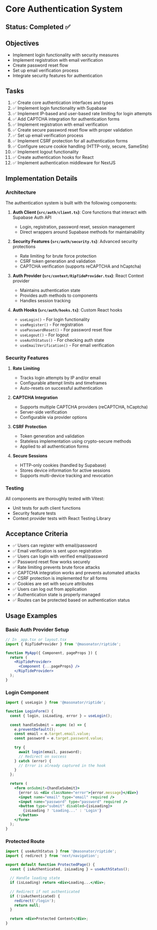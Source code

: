 # Core Authentication System

## Status: Completed ✅

## Objectives

- Implement login functionality with security measures
- Implement registration with email verification
- Create password reset flow
- Set up email verification process
- Integrate security features for authentication

## Tasks

1. ✅ Create core authentication interfaces and types
2. ✅ Implement login functionality with Supabase
3. ✅ Implement IP-based and user-based rate limiting for login attempts
4. ✅ Add CAPTCHA integration for authentication forms
5. ✅ Implement registration with email verification
6. ✅ Create secure password reset flow with proper validation
7. ✅ Set up email verification process
8. ✅ Implement CSRF protection for all authentication forms
9. ✅ Configure secure cookie handling (HTTP-only, secure, SameSite)
10. ✅ Implement logout functionality
11. ✅ Create authentication hooks for React
12. ✅ Implement authentication middleware for NextJS

## Implementation Details

### Architecture

The authentication system is built with the following components:

1. **Auth Client (`src/auth/client.ts`)**: Core functions that interact with Supabase Auth API
   - Login, registration, password reset, session management
   - Direct wrappers around Supabase methods for maintainability

2. **Security Features (`src/auth/security.ts`)**: Advanced security protections
   - Rate limiting for brute force protection
   - CSRF token generation and validation
   - CAPTCHA verification (supports reCAPTCHA and hCaptcha)

3. **Auth Provider (`src/context/RipTideProvider.tsx`)**: React Context provider
   - Maintains authentication state
   - Provides auth methods to components
   - Handles session tracking

4. **Auth Hooks (`src/auth/hooks.ts`)**: Custom React hooks
   - `useLogin()` - For login functionality
   - `useRegister()` - For registration
   - `usePasswordReset()` - For password reset flow
   - `useLogout()` - For logout
   - `useAuthStatus()` - For checking auth state
   - `useEmailVerification()` - For email verification

### Security Features

1. **Rate Limiting**
   - Tracks login attempts by IP and/or email
   - Configurable attempt limits and timeframes
   - Auto-resets on successful authentication

2. **CAPTCHA Integration**
   - Supports multiple CAPTCHA providers (reCAPTCHA, hCaptcha)
   - Server-side verification
   - Configurable via provider options

3. **CSRF Protection**
   - Token generation and validation
   - Stateless implementation using crypto-secure methods
   - Applied to all authentication forms

4. **Secure Sessions**
   - HTTP-only cookies (handled by Supabase)
   - Stores device information for active sessions
   - Supports multi-device tracking and revocation

### Testing

All components are thoroughly tested with Vitest:
- Unit tests for auth client functions
- Security feature tests
- Context provider tests with React Testing Library

## Acceptance Criteria

- ✅ Users can register with email/password
- ✅ Email verification is sent upon registration
- ✅ Users can login with verified email/password
- ✅ Password reset flow works securely
- ✅ Rate limiting prevents brute force attacks
- ✅ CAPTCHA integration works and prevents automated attacks
- ✅ CSRF protection is implemented for all forms
- ✅ Cookies are set with secure attributes
- ✅ Users can log out from application
- ✅ Authentication state is properly managed
- ✅ Routes can be protected based on authentication status 

## Usage Examples

### Basic Auth Provider Setup

```jsx
// In _app.tsx or layout.tsx
import { RipTideProvider } from '@masonator/riptide';

function MyApp({ Component, pageProps }) {
  return (
    <RipTideProvider>
      <Component {...pageProps} />
    </RipTideProvider>
  );
}
```

### Login Component

```jsx
import { useLogin } from '@masonator/riptide';

function LoginForm() {
  const { login, isLoading, error } = useLogin();
  
  const handleSubmit = async (e) => {
    e.preventDefault();
    const email = e.target.email.value;
    const password = e.target.password.value;
    
    try {
      await login(email, password);
      // Redirect on success
    } catch (error) {
      // Error is already captured in the hook
    }
  };
  
  return (
    <form onSubmit={handleSubmit}>
      {error && <div className="error">{error.message}</div>}
      <input name="email" type="email" required />
      <input name="password" type="password" required />
      <button type="submit" disabled={isLoading}>
        {isLoading ? 'Loading...' : 'Login'}
      </button>
    </form>
  );
}
```

### Protected Route

```jsx
import { useAuthStatus } from '@masonator/riptide';
import { redirect } from 'next/navigation';

export default function ProtectedPage() {
  const { isAuthenticated, isLoading } = useAuthStatus();
  
  // Handle loading state
  if (isLoading) return <div>Loading...</div>;
  
  // Redirect if not authenticated
  if (!isAuthenticated) {
    redirect('/login');
    return null;
  }
  
  return <div>Protected Content</div>;
}
```